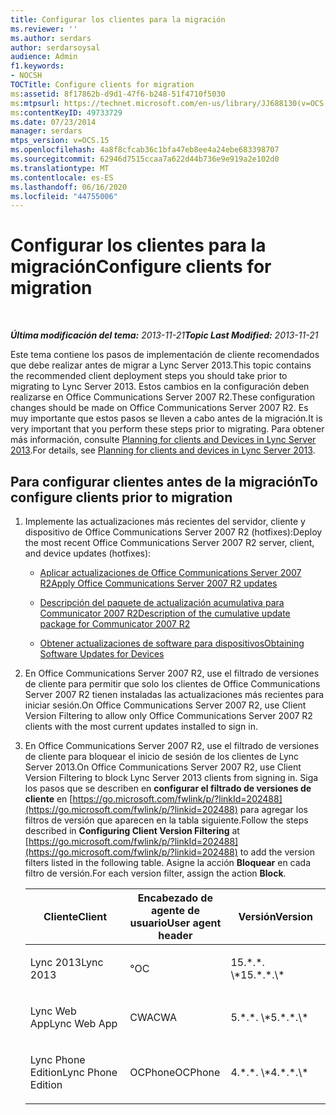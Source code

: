 ```yaml
---
title: Configurar los clientes para la migración
ms.reviewer: ''
ms.author: serdars
author: serdarsoysal
audience: Admin
f1.keywords:
- NOCSH
TOCTitle: Configure clients for migration
ms:assetid: 8f17862b-d9d1-47f6-b248-51f4710f5030
ms:mtpsurl: https://technet.microsoft.com/en-us/library/JJ688130(v=OCS.15)
ms:contentKeyID: 49733729
ms.date: 07/23/2014
manager: serdars
mtps_version: v=OCS.15
ms.openlocfilehash: 4a8f8cfcab36c1bfa47eb8ee4a24ebe683398707
ms.sourcegitcommit: 62946d7515ccaa7a622d44b736e9e919a2e102d0
ms.translationtype: MT
ms.contentlocale: es-ES
ms.lasthandoff: 06/16/2020
ms.locfileid: "44755006"
---
```

<div data-xmlns="http://www.w3.org/1999/xhtml">

<div class="topic" data-xmlns="http://www.w3.org/1999/xhtml" data-msxsl="urn:schemas-microsoft-com:xslt" data-cs="https://msdn.microsoft.com/">

<div data-asp="https://msdn2.microsoft.com/asp">

# <a name="configure-clients-for-migration"></a><span data-ttu-id="f45e2-102">Configurar los clientes para la migración</span><span class="sxs-lookup"><span data-stu-id="f45e2-102">Configure clients for migration</span></span>

</div>

<div id="mainSection">

<div id="mainBody">

<span> </span>

<span data-ttu-id="f45e2-103">_**Última modificación del tema:** 2013-11-21_</span><span class="sxs-lookup"><span data-stu-id="f45e2-103">_**Topic Last Modified:** 2013-11-21_</span></span>

<span data-ttu-id="f45e2-104">Este tema contiene los pasos de implementación de cliente recomendados que debe realizar antes de migrar a Lync Server 2013.</span><span class="sxs-lookup"><span data-stu-id="f45e2-104">This topic contains the recommended client deployment steps you should take prior to migrating to Lync Server 2013.</span></span> <span data-ttu-id="f45e2-105">Estos cambios en la configuración deben realizarse en Office Communications Server 2007 R2.</span><span class="sxs-lookup"><span data-stu-id="f45e2-105">These configuration changes should be made on Office Communications Server 2007 R2.</span></span> <span data-ttu-id="f45e2-106">Es muy importante que estos pasos se lleven a cabo antes de la migración.</span><span class="sxs-lookup"><span data-stu-id="f45e2-106">It is very important that you perform these steps prior to migrating.</span></span> <span data-ttu-id="f45e2-107">Para obtener más información, consulte [Planning for clients and Devices in Lync Server 2013](lync-server-2013-planning-for-clients-and-devices.md).</span><span class="sxs-lookup"><span data-stu-id="f45e2-107">For details, see [Planning for clients and devices in Lync Server 2013](lync-server-2013-planning-for-clients-and-devices.md).</span></span>

<div>

## <a name="to-configure-clients-prior-to-migration"></a><span data-ttu-id="f45e2-108">Para configurar clientes antes de la migración</span><span class="sxs-lookup"><span data-stu-id="f45e2-108">To configure clients prior to migration</span></span>

1.  <span data-ttu-id="f45e2-109">Implemente las actualizaciones más recientes del servidor, cliente y dispositivo de Office Communications Server 2007 R2 (hotfixes):</span><span class="sxs-lookup"><span data-stu-id="f45e2-109">Deploy the most recent Office Communications Server 2007 R2 server, client, and device updates (hotfixes):</span></span>
    
      - [<span data-ttu-id="f45e2-110">Aplicar actualizaciones de Office Communications Server 2007 R2</span><span class="sxs-lookup"><span data-stu-id="f45e2-110">Apply Office Communications Server 2007 R2 updates</span></span>](apply-office-communications-server-2007-r2-updates.md)
    
      - [<span data-ttu-id="f45e2-111">Descripción del paquete de actualización acumulativa para Communicator 2007 R2</span><span class="sxs-lookup"><span data-stu-id="f45e2-111">Description of the cumulative update package for Communicator 2007 R2</span></span>](https://go.microsoft.com/fwlink/p/?linkid=335808)
    
      - [<span data-ttu-id="f45e2-112">Obtener actualizaciones de software para dispositivos</span><span class="sxs-lookup"><span data-stu-id="f45e2-112">Obtaining Software Updates for Devices</span></span>](https://go.microsoft.com/fwlink/?linkid=335809)

2.  <span data-ttu-id="f45e2-113">En Office Communications Server 2007 R2, use el filtrado de versiones de cliente para permitir que solo los clientes de Office Communications Server 2007 R2 tienen instaladas las actualizaciones más recientes para iniciar sesión.</span><span class="sxs-lookup"><span data-stu-id="f45e2-113">On Office Communications Server 2007 R2, use Client Version Filtering to allow only Office Communications Server 2007 R2 clients with the most current updates installed to sign in.</span></span>

3.  <span data-ttu-id="f45e2-114">En Office Communications Server 2007 R2, use el filtrado de versiones de cliente para bloquear el inicio de sesión de los clientes de Lync Server 2013.</span><span class="sxs-lookup"><span data-stu-id="f45e2-114">On Office Communications Server 2007 R2, use Client Version Filtering to block Lync Server 2013 clients from signing in.</span></span> <span data-ttu-id="f45e2-115">Siga los pasos que se describen en **configurar el filtrado de versiones de cliente** en [https://go.microsoft.com/fwlink/p/?linkId=202488](https://go.microsoft.com/fwlink/p/?linkid=202488) para agregar los filtros de versión que aparecen en la tabla siguiente.</span><span class="sxs-lookup"><span data-stu-id="f45e2-115">Follow the steps described in **Configuring Client Version Filtering** at [https://go.microsoft.com/fwlink/p/?linkId=202488](https://go.microsoft.com/fwlink/p/?linkid=202488) to add the version filters listed in the following table.</span></span> <span data-ttu-id="f45e2-116">Asigne la acción **Bloquear** en cada filtro de versión.</span><span class="sxs-lookup"><span data-stu-id="f45e2-116">For each version filter, assign the action **Block**.</span></span>
    
    
    <table>
    <colgroup>
    <col style="width: 33%" />
    <col style="width: 33%" />
    <col style="width: 33%" />
    </colgroup>
    <thead>
    <tr class="header">
    <th><span data-ttu-id="f45e2-117">Cliente</span><span class="sxs-lookup"><span data-stu-id="f45e2-117">Client</span></span></th>
    <th><span data-ttu-id="f45e2-118">Encabezado de agente de usuario</span><span class="sxs-lookup"><span data-stu-id="f45e2-118">User agent header</span></span></th>
    <th><span data-ttu-id="f45e2-119">Versión</span><span class="sxs-lookup"><span data-stu-id="f45e2-119">Version</span></span></th>
    </tr>
    </thead>
    <tbody>
    <tr class="odd">
    <td><p><span data-ttu-id="f45e2-120">Lync 2013</span><span class="sxs-lookup"><span data-stu-id="f45e2-120">Lync 2013</span></span></p></td>
    <td><p><span data-ttu-id="f45e2-121">°</span><span class="sxs-lookup"><span data-stu-id="f45e2-121">OC</span></span></p></td>
    <td><p><span data-ttu-id="f45e2-122">15.*.*. \*</span><span class="sxs-lookup"><span data-stu-id="f45e2-122">15.*.*.\*</span></span></p></td>
    </tr>
    <tr class="even">
    <td><p><span data-ttu-id="f45e2-123">Lync Web App</span><span class="sxs-lookup"><span data-stu-id="f45e2-123">Lync Web App</span></span></p></td>
    <td><p><span data-ttu-id="f45e2-124">CWA</span><span class="sxs-lookup"><span data-stu-id="f45e2-124">CWA</span></span></p></td>
    <td><p><span data-ttu-id="f45e2-125">5.*.*. \*</span><span class="sxs-lookup"><span data-stu-id="f45e2-125">5.*.*.\*</span></span></p></td>
    </tr>
    <tr class="odd">
    <td><p><span data-ttu-id="f45e2-126">Lync Phone Edition</span><span class="sxs-lookup"><span data-stu-id="f45e2-126">Lync Phone Edition</span></span></p></td>
    <td><p><span data-ttu-id="f45e2-127">OCPhone</span><span class="sxs-lookup"><span data-stu-id="f45e2-127">OCPhone</span></span></p></td>
    <td><p><span data-ttu-id="f45e2-128">4.*.*. \*</span><span class="sxs-lookup"><span data-stu-id="f45e2-128">4.*.*.\*</span></span></p></td>
    </tr>
    </tbody>
    </table>


</div>

</div>

<span> </span>

</div>

</div>

</div>

